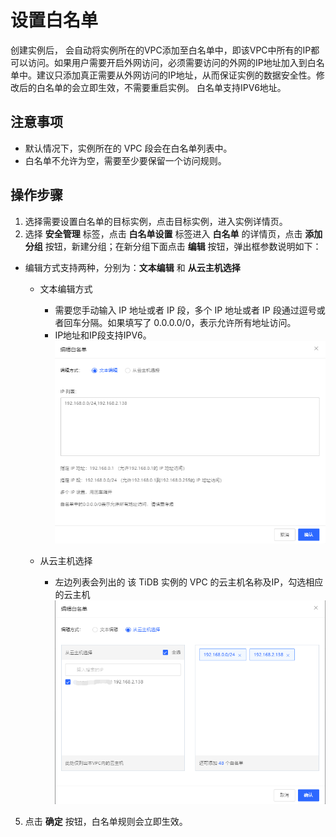 # 设置白名单
创建实例后， 会自动将实例所在的VPC添加至白名单中，即该VPC中所有的IP都可以访问。如果用户需要开启外网访问，必须需要访问的外网的IP地址加入到白名单中。建议只添加真正需要从外网访问的IP地址，从而保证实例的数据安全性。修改后的白名单的会立即生效，不需要重启实例。 白名单支持IPV6地址。

## 注意事项
* 默认情况下，实例所在的 VPC 段会在白名单列表中。
* 白名单不允许为空，需要至少要保留一个访问规则。

## 操作步骤
1. 选择需要设置白名单的目标实例，点击目标实例，进入实例详情页。
2. 选择 **安全管理** 标签，点击 **白名单设置** 标签进入 **白名单** 的详情页，点击 **添加分组** 按钮，新建分组；在新分组下面点击 **编辑** 按钮，弹出框参数说明如下：
- 编辑方式支持两种，分别为：**文本编辑** 和 **从云主机选择**
  - 文本编辑方式
    - 需要您手动输入 IP 地址或者 IP 段，多个 IP 地址或者 IP 段通过逗号或者回车分隔。如果填写了 0.0.0.0/0，表示允许所有地址访问。
    - IP地址和IP段支持IPV6。
    ![设置白名单1](../../../../../image/TiDB/set-whitelist-1.png)
    
  - 从云主机选择
    - 左边列表会列出的 该 TiDB 实例的 VPC 的云主机名称及IP，勾选相应的云主机
    ![设置白名单1](../../../../../image/TiDB/set-whitelist-2.png)

5. 点击 **确定** 按钮，白名单规则会立即生效。
